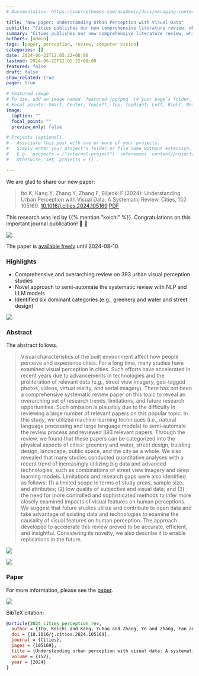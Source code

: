 ```yaml
---
# Documentation: https://sourcethemes.com/academic/docs/managing-content/

title: "New paper: Understanding Urban Perception with Visual Data"
subtitle: "Cities publishes our new comprehensive literature review, which was semi-automated to analyse the rich body of knowledge."
summary: "Cities publishes our new comprehensive literature review, which was semi-automated to analyse the rich body of knowledge."
authors: [admin]
tags: [paper, perception, review, computer vision]
categories: []
date: 2024-06-22T12:05:22+08:00
lastmod: 2024-06-22T12:05:22+08:00
featured: false
draft: false
show_related: true
pager: true

# Featured image
# To use, add an image named `featured.jpg/png` to your page's folder.
# Focal points: Smart, Center, TopLeft, Top, TopRight, Left, Right, BottomLeft, Bottom, BottomRight.
image:
  caption: ""
  focal_point: ""
  preview_only: false

# Projects (optional).
#   Associate this post with one or more of your projects.
#   Simply enter your project's folder or file name without extension.
#   E.g. `projects = ["internal-project"]` references `content/project/deep-learning/index.md`.
#   Otherwise, set `projects = []`.

---
```


We are glad to share our new paper:

> Ito K, Kang Y, Zhang Y, Zhang F, Biljecki F (2024): Understanding Urban Perception with Visual Data: A Systematic Review. Cities, 152: 105169. [<i class="ai ai-doi-square ai"></i> 10.1016/j.cities.2024.105169](https://doi.org/10.1016/j.cities.2024.105169) [<i class="far fa-file-pdf"></i> PDF](/publication/2024-cities-perception-rev/2024-cities-perception-rev.pdf)</i>

This research was led by {{% mention "koichi" %}}.
Congratulations on this important journal publication! :raised_hands: :clap:

![](1.png)

The paper is [available freely](https://authors.elsevier.com/a/1jIcAy5jOuwFw) until 2024-08-10.

### Highlights

+ Comprehensive and overarching review on 393 urban visual perception studies
+ Novel approach to semi-automate the systematic review with NLP and LLM models
+ Identified six dominant categories (e.g., greenery and water and street design)

![](2.png)


### Abstract

The abstract follows.

> Visual characteristics of the built environment affect how people perceive and experience cities. For a long time, many studies have examined visual perception in cities. Such efforts have accelerated in recent years due to advancements in technologies and the proliferation of relevant data (e.g., street view imagery, geo-tagged photos, videos, virtual reality, and aerial imagery). There has not been a comprehensive systematic review paper on this topic to reveal an overarching set of research trends, limitations, and future research opportunities. Such omission is plausibly due to the difficulty in reviewing a large number of relevant papers on this popular topic. In this study, we utilized machine learning techniques (i.e., natural language processing and large language models) to semi-automate the review process and reviewed 393 relevant papers. Through the review, we found that these papers can be categorized into the physical aspects of cities: greenery and water, street design, building design, landscape, public space, and the city as a whole. We also revealed that many studies conducted quantitative analyses with a recent trend of increasingly utilizing big data and advanced technologies, such as combinations of street view imagery and deep learning models. Limitations and research gaps were also identified as follows: (1) a limited scope in terms of study areas, sample size, and attributes; (2) low quality of subjective and visual data; and (3) the need for more controlled and sophisticated methods to infer more closely examined impacts of visual features on human perceptions. We suggest that future studies utilize and contribute to open data and take advantage of existing data and technologies to examine the causality of visual features on human perception. The approach developed to accelerate this review proved to be accurate, efficient, and insightful. Considering its novelty, we also describe it to enable replications in the future.

![](3.png)

![](4.png)

### Paper 

For more information, please see the [paper](/publication/2024-cities-perception-rev/).

[![](page-one.png)](/publication/2024-cities-perception-rev/)

BibTeX citation:
```bibtex
@article{2024_cities_perception_rev,
  author = {Ito, Koichi and Kang, Yuhao and Zhang, Ye and Zhang, Fan and Biljecki, Filip},
  doi = {10.1016/j.cities.2024.105169},
  journal = {Cities},
  pages = {105169},
  title = {Understanding urban perception with visual data: A systematic review},
  volume = {152},
  year = {2024}
}
```
